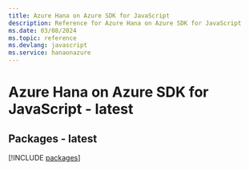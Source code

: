 ```yaml
---
title: Azure Hana on Azure SDK for JavaScript
description: Reference for Azure Hana on Azure SDK for JavaScript
ms.date: 03/08/2024
ms.topic: reference
ms.devlang: javascript
ms.service: hanaonazure
---
```

# Azure Hana on Azure SDK for JavaScript - latest
## Packages - latest
[!INCLUDE [packages](hana-on-azure-index.md)]
